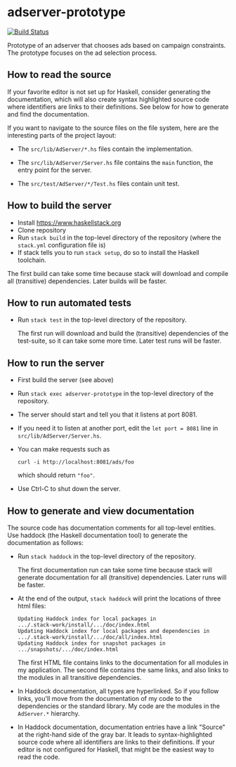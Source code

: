 # adserver-prototype

[![Build Status](https://travis-ci.org/Toxaris/adserver-prototype.svg?branch=master)](https://travis-ci.org/Toxaris/adserver-prototype)

Prototype of an adserver that chooses ads based on campaign
constraints. The prototype focuses on the ad selection process.

## How to read the source

If your favorite editor is not set up for Haskell, consider
generating the documentation, which will also create syntax
highlighted source code where identifiers are links to their
definitions. See below for how to generate and find the
documentation.

If you want to navigate to the source files on the file system,
here are the interesting parts of the project layout:

 - The `src/lib/AdServer/*.hs` files contain the implementation.

 - The `src/lib/AdServer/Server.hs` file contains the `main`
   function, the entry point for the server.

 - The `src/test/AdServer/*/Test.hs` files contain unit test.

## How to build the server

  * Install https://www.haskellstack.org
  * Clone repository
  * Run `stack build` in the top-level directory of the repository
    (where the `stack.yml` configuration file is)
  * If stack tells you to run `stack setup`, do so to install the
    Haskell toolchain.

The first build can take some time because stack will download
and compile all (transitive) dependencies. Later builds will be
faster.

## How to run automated tests

  * Run `stack test` in the top-level directory of the repository.

    The first run will download and build the (transitive)
    dependencies of the test-suite, so it can take some more
    time. Later test runs will be faster.

## How to run the server

  * First build the server (see above)

  * Run `stack exec adserver-prototype` in the top-level
    directory of the repository.

  * The server should start and tell you that it listens at port
    8081.

  * If you need it to listen at another port, edit the
    `let port = 8081` line in `src/lib/AdServer/Server.hs`.

  * You can make requests such as

        curl -i http://localhost:8081/ads/foo

    which should return `"foo"`.

  * Use Ctrl-C to shut down the server.

## How to generate and view documentation

The source code has documentation comments for all top-level
entities. Use haddock (the Haskell documentation tool) to
generate the documentation as follows:

  * Run `stack haddock` in the top-level directory of the repository.

    The first documentation run can take some time because stack
    will generate documentation for all (transitive)
    dependencies. Later runs will be faster.

  * At the end of the output, `stack haddock` will print the
    locations of three html files:

        Updating Haddock index for local packages in
        .../.stack-work/install/.../doc/index.html
        Updating Haddock index for local packages and dependencies in
        .../.stack-work/install/.../doc/all/index.html
        Updating Haddock index for snapshot packages in
        .../snapshots/.../doc/index.html

    The first HTML file contains links to the documentation for
    all modules in my application. The second file contains the
    same links, and also links to the modules in all transitive
    dependencies.

  * In Haddock documentation, all types are hyperlinked. So if
    you follow links, you'll move from the documentation of my
    code to the dependencies or the standard library. My code are
    the modules in the `AdServer.*` hierarchy.

  * In Haddock documentation, documentation entries have a link
    "Source" at the right-hand side of the gray bar. It leads to
    syntax-highlighted source code where all identifiers are
    links to their definitions. If your editor is not configured
    for Haskell, that might be the easiest way to read the
    code.
